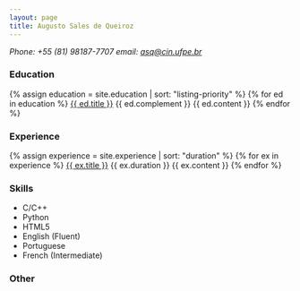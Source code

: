 ```yaml
---
layout: page
title: Augusto Sales de Queiroz
---
```


<address>
    Phone: +55 (81) 98187-7707
    email: <a href="mailto:asq@cin.ufpe.br">asq@cin.ufpe.br</a>
</address>

<h3>Education</h3>
{% assign education = site.education | sort: "listing-priority" %}
{% for ed in education %}
<u>{{ ed.title }}</u> {{ ed.complement }}
{{ ed.content }}
{% endfor %}
<br>

<h3>Experience</h3>
{% assign experience = site.experience | sort: "duration" %}
{% for ex in experience %}
<u>{{ ex.title }}</u> {{ ex.duration }}
{{ ex.content }}
{% endfor %}
<br>

<h3>Skills</h3>

<ul>
    <li>C/C++</li>
    <li>Python</li>
    <li>HTML5</li>
    <li>English (Fluent)</li>
    <li>Portuguese</li>
    <li>French (Intermediate)</li>
</ul>

<h3>Other</h3>